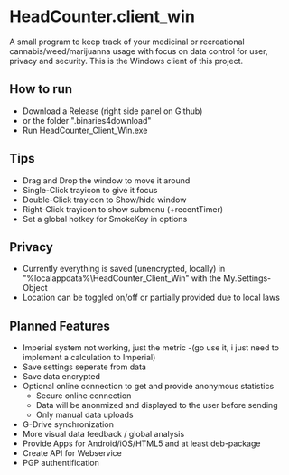 # HeadCounter.client_win
A small program to keep track of your medicinal or recreational cannabis/weed/marijuanna usage with focus on data control for user, privacy and security.
This is the Windows client of this project.


How to run
--------------------------
- Download a Release (right side panel on Github)
- or the folder ".binaries4download"
- Run HeadCounter_Client_Win.exe



Tips
--------------------------
- Drag and Drop the window to move it around
- Single-Click trayicon to give it focus
- Double-Click trayicon to Show/hide window
- Right-Click trayicon to show submenu (+recentTimer)
- Set a global hotkey for SmokeKey in options



Privacy
--------------------------
- Currently everything is saved (unencrypted, locally) in "%localappdata%\HeadCounter_Client_Win" with the My.Settings-Object
- Location can be toggled on/off or partially provided due to local laws



Planned Features
--------------------------
- Imperial system not working, just the metric 
		-(go use it, i just need to implement a calculation to Imperial)
- Save settings seperate from data
- Save data encrypted
- Optional online connection to get and provide anonymous statistics
	- Secure online connection
	- Data will be anonmized and displayed to the user before sending
	- Only manual data uploads
- G-Drive synchronization
- More visual data feedback / global analysis
- Provide Apps for Android/iOS/HTML5 and at least deb-package
- Create API for Webservice
- PGP authentification
